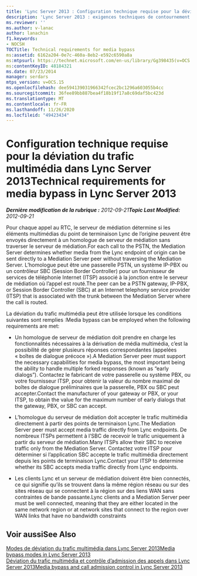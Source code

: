 ```yaml
---
title: 'Lync Server 2013 : Configuration technique requise pour la déviation du trafic multimédia'
description: 'Lync Server 2013 : exigences techniques de contournement de média.'
ms.reviewer: ''
ms.author: v-lanac
author: lanachin
f1.keywords:
- NOCSH
TOCTitle: Technical requirements for media bypass
ms:assetid: 6162a204-0e7c-460a-8eb2-e592c6590a8a
ms:mtpsurl: https://technet.microsoft.com/en-us/library/Gg398435(v=OCS.15)
ms:contentKeyID: 48184321
ms.date: 07/23/2014
manager: serdars
mtps_version: v=OCS.15
ms.openlocfilehash: dee594139031966342fcec2bc1296a603055b4cc
ms.sourcegitcommit: 36fee89bb887bea4f18b19f17a8c69daf5bc423d
ms.translationtype: MT
ms.contentlocale: fr-FR
ms.lasthandoff: 11/26/2020
ms.locfileid: "49423434"
---
```

# <a name="technical-requirements-for-media-bypass-in-lync-server-2013"></a><span data-ttu-id="f527f-103">Configuration technique requise pour la déviation du trafic multimédia dans Lync Server 2013</span><span class="sxs-lookup"><span data-stu-id="f527f-103">Technical requirements for media bypass in Lync Server 2013</span></span>

<div data-xmlns="http://www.w3.org/1999/xhtml">

<div class="topic" data-xmlns="http://www.w3.org/1999/xhtml" data-msxsl="urn:schemas-microsoft-com:xslt" data-cs="https://msdn.microsoft.com/">

<div data-asp="https://msdn2.microsoft.com/asp">



</div>

<div id="mainSection">

<div id="mainBody"><span data-ttu-id="f527f-104">

<span> </span></span><span class="sxs-lookup"><span data-stu-id="f527f-104">

<span> </span></span></span>

<span data-ttu-id="f527f-105">_**Dernière modification de la rubrique :** 2012-09-21_</span><span class="sxs-lookup"><span data-stu-id="f527f-105">_**Topic Last Modified:** 2012-09-21_</span></span>

<span data-ttu-id="f527f-106">Pour chaque appel au RTC, le serveur de médiation détermine si les éléments multimédias du point de terminaison Lync de l’origine peuvent être envoyés directement à un homologue de serveur de médiation sans traverser le serveur de médiation.</span><span class="sxs-lookup"><span data-stu-id="f527f-106">For each call to the PSTN, the Mediation Server determines whether media from the Lync endpoint of origin can be sent directly to a Mediation Server peer without traversing the Mediation Server.</span></span> <span data-ttu-id="f527f-107">L’homologue peut être une passerelle PSTN, un système IP-PBX ou un contrôleur SBC (Session Border Controller) pour un fournisseur de services de téléphonie Internet (ITSP) associé à la jonction entre le serveur de médiation où l’appel est routé.</span><span class="sxs-lookup"><span data-stu-id="f527f-107">The peer can be a PSTN gateway, IP-PBX, or Session Border Controller (SBC) at an Internet telephony service provider (ITSP) that is associated with the trunk between the Mediation Server where the call is routed.</span></span>

<span data-ttu-id="f527f-108">La déviation du trafic multimédia peut être utilisée lorsque les conditions suivantes sont remplies :</span><span class="sxs-lookup"><span data-stu-id="f527f-108">Media bypass can be employed when the following requirements are met:</span></span>

  - <span data-ttu-id="f527f-109">Un homologue de serveur de médiation doit prendre en charge les fonctionnalités nécessaires à la dérivation de média multimédia, c’est la possibilité de gérer plusieurs réponses correspondantes (appelées « boîtes de dialogue précoce »).</span><span class="sxs-lookup"><span data-stu-id="f527f-109">A Mediation Server peer must support the necessary capabilities for media bypass, the most important being the ability to handle multiple forked responses (known as “early dialogs”).</span></span> <span data-ttu-id="f527f-110">Contactez le fabricant de votre passerelle ou système PBX, ou votre fournisseur ITSP, pour obtenir la valeur du nombre maximal de boîtes de dialogue préliminaires que la passerelle, PBX ou SBC peut accepter.</span><span class="sxs-lookup"><span data-stu-id="f527f-110">Contact the manufacturer of your gateway or PBX, or your ITSP, to obtain the value for the maximum number of early dialogs that the gateway, PBX, or SBC can accept.</span></span>

  - <span data-ttu-id="f527f-111">L’homologue du serveur de médiation doit accepter le trafic multimédia directement à partir des points de terminaison Lync.</span><span class="sxs-lookup"><span data-stu-id="f527f-111">The Mediation Server peer must accept media traffic directly from Lync endpoints.</span></span> <span data-ttu-id="f527f-112">De nombreux ITSPs permettent à l’SBC de recevoir le trafic uniquement à partir du serveur de médiation.</span><span class="sxs-lookup"><span data-stu-id="f527f-112">Many ITSPs allow their SBC to receive traffic only from the Mediation Server.</span></span> <span data-ttu-id="f527f-113">Contactez votre ITSP pour déterminer si l’application SBC accepte le trafic multimédia directement depuis les points de terminaison Lync.</span><span class="sxs-lookup"><span data-stu-id="f527f-113">Contact your ITSP to determine whether its SBC accepts media traffic directly from Lync endpoints.</span></span>

  - <span data-ttu-id="f527f-114">Les clients Lync et un serveur de médiation doivent être bien connectés, ce qui signifie qu’ils se trouvent dans la même région réseau ou sur des sites réseau qui se connectent à la région sur des liens WAN sans contraintes de bande passante.</span><span class="sxs-lookup"><span data-stu-id="f527f-114">Lync clients and a Mediation Server peer must be well connected, meaning that they are either located in the same network region or at network sites that connect to the region over WAN links that have no bandwidth constraints</span></span>

<div>

## <a name="see-also"></a><span data-ttu-id="f527f-115">Voir aussi</span><span class="sxs-lookup"><span data-stu-id="f527f-115">See Also</span></span>


[<span data-ttu-id="f527f-116">Modes de déviation du trafic multimédia dans Lync Server 2013</span><span class="sxs-lookup"><span data-stu-id="f527f-116">Media bypass modes in Lync Server 2013</span></span>](lync-server-2013-media-bypass-modes.md)  
[<span data-ttu-id="f527f-117">Déviation du trafic multimédia et contrôle d’admission des appels dans Lync Server 2013</span><span class="sxs-lookup"><span data-stu-id="f527f-117">Media bypass and call admission control in Lync Server 2013</span></span>](lync-server-2013-media-bypass-and-call-admission-control.md)  
  

<span data-ttu-id="f527f-118"></div>

</div>

<span> </span>

</div>

</div>

</span><span class="sxs-lookup"><span data-stu-id="f527f-118"></div>

</div>

<span> </span>

</div>

</div>

</span></span></div>

